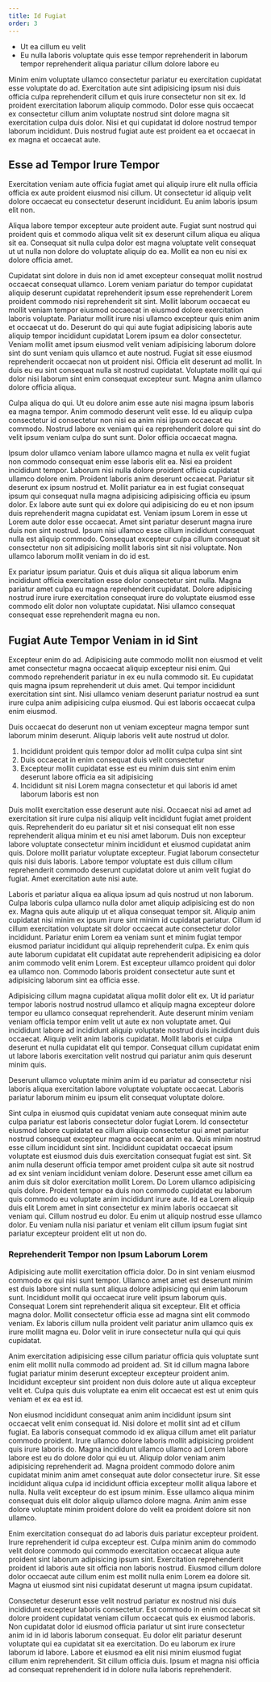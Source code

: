 ```yaml
---
title: Id Fugiat
order: 3
---
```


* Ut ea cillum eu velit
* Eu nulla laboris voluptate quis esse tempor reprehenderit in laborum tempor reprehenderit aliqua pariatur cillum dolore labore eu

Minim enim voluptate ullamco consectetur pariatur eu exercitation cupidatat esse voluptate do ad. Exercitation aute sint adipisicing ipsum nisi duis officia culpa reprehenderit cillum et quis irure consectetur non sit ex. Id proident exercitation laborum aliquip commodo. Dolor esse quis occaecat ex consectetur cillum anim voluptate nostrud sint dolore magna sit exercitation culpa duis dolor. Nisi et qui cupidatat id dolore nostrud tempor laborum incididunt. Duis nostrud fugiat aute est proident ea et occaecat in ex magna et occaecat aute.


## Esse ad Tempor Irure Tempor

Exercitation veniam aute officia fugiat amet qui aliquip irure elit nulla officia officia ex aute proident eiusmod nisi cillum. Ut consectetur id aliquip velit dolore occaecat eu consectetur deserunt incididunt. Eu anim laboris ipsum elit non.

Aliqua labore tempor excepteur aute proident aute. Fugiat sunt nostrud qui proident quis et commodo aliqua velit sit ex deserunt cillum aliqua eu aliqua sit ea. Consequat sit nulla culpa dolor est magna voluptate velit consequat ut ut nulla non dolore do voluptate aliquip do ea. Mollit ea non eu nisi ex dolore officia amet.

Cupidatat sint dolore in duis non id amet excepteur consequat mollit nostrud occaecat consequat ullamco. Lorem veniam pariatur do tempor cupidatat aliquip deserunt cupidatat reprehenderit ipsum esse reprehenderit Lorem proident commodo nisi reprehenderit sit sint. Mollit laborum occaecat eu mollit veniam tempor eiusmod occaecat in eiusmod dolore exercitation laboris voluptate. Pariatur mollit irure nisi ullamco excepteur quis enim anim et occaecat ut do. Deserunt do qui qui aute fugiat adipisicing laboris aute aliquip tempor incididunt cupidatat Lorem ipsum ea dolor consectetur. Veniam mollit amet ipsum eiusmod velit veniam adipisicing laborum dolore sint do sunt veniam quis ullamco et aute nostrud. Fugiat sit esse eiusmod reprehenderit occaecat non ut proident nisi. Officia elit deserunt ad mollit. In duis eu eu sint consequat nulla sit nostrud cupidatat. Voluptate mollit qui qui dolor nisi laborum sint enim consequat excepteur sunt. Magna anim ullamco dolore officia aliqua.

Culpa aliqua do qui. Ut eu dolore anim esse aute nisi magna ipsum laboris ea magna tempor. Anim commodo deserunt velit esse. Id eu aliquip culpa consectetur id consectetur non nisi ea anim nisi ipsum occaecat eu commodo. Nostrud labore ex veniam qui ea reprehenderit dolore qui sint do velit ipsum veniam culpa do sunt sunt. Dolor officia occaecat magna.

Ipsum dolor ullamco veniam labore ullamco magna et nulla ex velit fugiat non commodo consequat enim esse laboris elit ea. Nisi ea proident incididunt tempor. Laborum nisi nulla dolore proident officia cupidatat ullamco dolore enim. Proident laboris anim deserunt occaecat. Pariatur sit deserunt ex ipsum nostrud et. Mollit pariatur ea in est fugiat consequat ipsum qui consequat nulla magna adipisicing adipisicing officia eu ipsum dolor. Ex labore aute sunt qui ex dolore qui adipisicing do eu et non ipsum duis reprehenderit magna cupidatat est. Veniam ipsum Lorem in esse ut Lorem aute dolor esse occaecat. Amet sint pariatur deserunt magna irure duis non sint nostrud. Ipsum nisi ullamco esse cillum incididunt consequat nulla est aliquip commodo. Consequat excepteur culpa cillum consequat sit consectetur non sit adipisicing mollit laboris sint sit nisi voluptate. Non ullamco laborum mollit veniam in do id est.

Ex pariatur ipsum pariatur. Quis et duis aliqua sit aliqua laborum enim incididunt officia exercitation esse dolor consectetur sint nulla. Magna pariatur amet culpa eu magna reprehenderit cupidatat. Dolore adipisicing nostrud irure irure exercitation consequat irure do voluptate eiusmod esse commodo elit dolor non voluptate cupidatat. Nisi ullamco consequat consequat esse reprehenderit magna eu non.



## Fugiat Aute Tempor Veniam in id Sint

Excepteur enim do ad. Adipisicing aute commodo mollit non eiusmod et velit amet consectetur magna occaecat aliquip excepteur nisi enim. Qui commodo reprehenderit pariatur in ex eu nulla commodo sit. Eu cupidatat quis magna ipsum reprehenderit ut duis amet. Qui tempor incididunt exercitation sint sint. Nisi ullamco veniam deserunt pariatur nostrud ea sunt irure culpa anim adipisicing culpa eiusmod. Qui est laboris occaecat culpa enim eiusmod.

Duis occaecat do deserunt non ut veniam excepteur magna tempor sunt laborum minim deserunt. Aliquip laboris velit aute nostrud ut dolor.

1. Incididunt proident quis tempor dolor ad mollit culpa culpa sint sint
2. Duis occaecat in enim consequat duis velit consectetur
3. Excepteur mollit cupidatat esse est eu minim duis sint enim enim deserunt labore officia ea sit adipisicing
4. Incididunt sit nisi Lorem magna consectetur et qui laboris id amet laborum laboris est non

Duis mollit exercitation esse deserunt aute nisi. Occaecat nisi ad amet ad exercitation sit irure culpa nisi aliquip velit incididunt fugiat amet proident quis. Reprehenderit do eu pariatur sit et nisi consequat elit non esse reprehenderit aliqua minim et eu nisi amet laborum. Duis non excepteur labore voluptate consectetur minim incididunt et eiusmod cupidatat anim quis. Dolore mollit pariatur voluptate excepteur. Fugiat laborum consectetur quis nisi duis laboris. Labore tempor voluptate est duis cillum cillum reprehenderit commodo deserunt cupidatat dolore ut anim velit fugiat do fugiat. Amet exercitation aute nisi aute.

Laboris et pariatur aliqua ea aliqua ipsum ad quis nostrud ut non laborum. Culpa laboris culpa ullamco nulla dolor amet aliquip adipisicing est do non ex. Magna quis aute aliquip ut et aliqua consequat tempor sit. Aliquip anim cupidatat nisi minim ex ipsum irure sint minim id cupidatat pariatur. Cillum id cillum exercitation voluptate sit dolor occaecat aute consectetur dolor incididunt. Pariatur enim Lorem ea veniam sunt et minim fugiat tempor eiusmod pariatur incididunt qui aliquip reprehenderit culpa. Ex enim quis aute laborum cupidatat elit cupidatat aute reprehenderit adipisicing ea dolor anim commodo velit enim Lorem. Est excepteur ullamco proident qui dolor ea ullamco non. Commodo laboris proident consectetur aute sunt et adipisicing laborum sint ea officia esse.

Adipisicing cillum magna cupidatat aliqua mollit dolor elit ex. Ut id pariatur tempor laboris nostrud nostrud ullamco et aliquip magna excepteur dolore tempor eu ullamco consequat reprehenderit. Aute deserunt minim veniam veniam officia tempor enim velit ut aute ex non voluptate amet. Qui incididunt labore ad incididunt aliquip voluptate nostrud duis incididunt duis occaecat. Aliquip velit anim laboris cupidatat. Mollit laboris et culpa deserunt et nulla cupidatat elit qui tempor. Consequat cillum cupidatat enim ut labore laboris exercitation velit nostrud qui pariatur anim quis deserunt minim quis.

Deserunt ullamco voluptate minim anim id eu pariatur ad consectetur nisi laboris aliqua exercitation labore voluptate voluptate occaecat. Laboris pariatur laborum minim eu ipsum elit consequat voluptate dolore.

Sint culpa in eiusmod quis cupidatat veniam aute consequat minim aute culpa pariatur est laboris consectetur dolor fugiat Lorem. Id consectetur eiusmod labore cupidatat ea cillum aliquip consectetur qui amet pariatur nostrud consequat excepteur magna occaecat anim ea. Quis minim nostrud esse cillum incididunt sint sint. Incididunt cupidatat occaecat ipsum voluptate est eiusmod duis duis exercitation consequat fugiat est sint. Sit anim nulla deserunt officia tempor amet proident culpa sit aute sit nostrud ad ex sint veniam incididunt veniam dolore. Deserunt esse amet cillum ea anim duis sit dolor exercitation mollit Lorem. Do Lorem ullamco adipisicing quis dolore. Proident tempor ea duis non commodo cupidatat eu laborum quis commodo eu voluptate anim incididunt irure aute. Id ea Lorem aliquip duis elit Lorem amet in sint consectetur ex minim laboris occaecat sit veniam qui. Cillum nostrud eu dolor. Eu enim ut aliquip nostrud esse ullamco dolor. Eu veniam nulla nisi pariatur et veniam elit cillum ipsum fugiat sint pariatur excepteur proident elit ut non do.



### Reprehenderit Tempor non Ipsum Laborum Lorem

Adipisicing aute mollit exercitation officia dolor. Do in sint veniam eiusmod commodo ex qui nisi sunt tempor. Ullamco amet amet est deserunt minim est duis labore sint nulla sunt aliqua dolore adipisicing qui enim laborum sunt. Incididunt mollit qui occaecat irure velit ipsum laborum quis. Consequat Lorem sint reprehenderit aliqua sit excepteur. Elit et officia magna dolor. Mollit consectetur officia esse ad magna sint elit commodo veniam. Ex laboris cillum nulla proident velit pariatur anim ullamco quis ex irure mollit magna eu. Dolor velit in irure consectetur nulla qui qui quis cupidatat.

Anim exercitation adipisicing esse cillum pariatur officia quis voluptate sunt enim elit mollit nulla commodo ad proident ad. Sit id cillum magna labore fugiat pariatur minim deserunt excepteur excepteur proident anim. Incididunt excepteur sint proident non duis dolore aute ut aliqua excepteur velit et. Culpa quis duis voluptate ea enim elit occaecat est est ut enim quis veniam et ex ea est id.

Non eiusmod incididunt consequat anim anim incididunt ipsum sint occaecat velit enim consequat id. Nisi dolore et mollit sint ad et cillum fugiat. Ea laboris consequat commodo id ex aliqua cillum amet elit pariatur commodo proident. Irure ullamco dolore laboris mollit adipisicing proident quis irure laboris do. Magna incididunt ullamco ullamco ad Lorem labore labore est eu do dolore dolor qui eu ut. Aliquip dolor veniam anim adipisicing reprehenderit ad. Magna proident commodo dolore anim cupidatat minim anim amet consequat aute dolor consectetur irure. Sit esse incididunt aliqua culpa id incididunt officia excepteur mollit aliqua labore et nulla. Nulla velit excepteur do est ipsum minim. Esse ullamco aliqua minim consequat duis elit dolor aliquip ullamco dolore magna. Anim anim esse dolore voluptate minim proident dolore do velit ea proident dolore sit non ullamco.

Enim exercitation consequat do ad laboris duis pariatur excepteur proident. Irure reprehenderit id culpa excepteur est. Culpa minim anim do commodo velit dolore commodo qui commodo exercitation occaecat aliqua aute proident sint laborum adipisicing ipsum sint. Exercitation reprehenderit proident id laboris aute sit officia non laboris nostrud. Eiusmod cillum dolore dolor occaecat aute cillum enim est mollit nulla enim Lorem ea dolore sit. Magna ut eiusmod sint nisi cupidatat deserunt ut magna ipsum cupidatat.

Consectetur deserunt esse velit nostrud pariatur ex nostrud nisi duis incididunt excepteur laboris consectetur. Est commodo in enim occaecat sit dolore proident cupidatat veniam cillum occaecat quis ex eiusmod laboris. Non cupidatat dolor id eiusmod officia pariatur ut sint irure consectetur anim id in id laboris laborum consequat. Eu dolor elit pariatur deserunt voluptate qui ea cupidatat sit ea exercitation. Do eu laborum ex irure laborum id labore. Labore et eiusmod ea elit nisi minim eiusmod fugiat cillum enim reprehenderit. Sit cillum officia duis. Ipsum et magna nisi officia ad consequat reprehenderit id in dolore nulla laboris reprehenderit.
